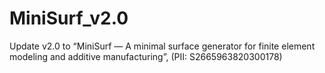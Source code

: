 # MiniSurf_v2.0
Update v2.0 to “MiniSurf — A minimal surface generator for finite element modeling and additive manufacturing”, (PII: S2665963820300178)
